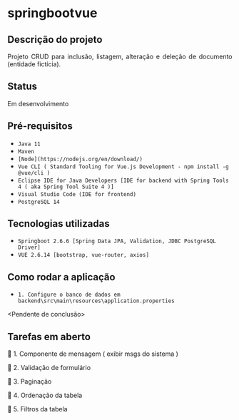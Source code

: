 # springbootvue

## Descrição do projeto 

<p align="justify">
  Projeto CRUD para inclusão, listagem, alteração e deleção de documento (entidade fictícia).
</p>

## Status

<p align="justify">
  Em desenvolvimento
</p>

## Pré-requisitos

- ``Java 11``
- ``Maven``
- ``[Node](https://nodejs.org/en/download/)``
- ``Vue CLI ( Standard Tooling for Vue.js Development - npm install -g @vue/cli )``
- ``Eclipse IDE for Java Developers [IDE for backend with Spring Tools 4 ( aka Spring Tool Suite 4 )]``
- ``Visual Studio Code (IDE for frontend)``
- ``PostgreSQL 14``

## Tecnologias utilizadas

- ``Springboot 2.6.6 [Spring Data JPA, Validation, JDBC PostgreSQL Driver]``
- ``VUE 2.6.14 [bootstrap, vue-router, axios]``

## Como rodar a aplicação

- ``1. Configure o banco de dados em backend\src\main\resources\application.properties``

<Pendente de conclusão>

## Tarefas em aberto

:memo: 1. Componente de mensagem ( exibir msgs do sistema )

:memo: 2. Validação de formulário

:memo: 3. Paginação

:memo: 4. Ordenação da tabela

:memo: 5. Filtros da tabela